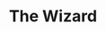 ---
title: 'The Wizard'
episode: 15
pc: 915
written: Steve Lookner
directed: Andy Ackerman
aired: February 26, 1998
imdb: 'http://www.imdb.com/title/tt0697813'
wiki: 'https://en.wikipedia.org/wiki/The_Wizard_(Seinfeld)'
---